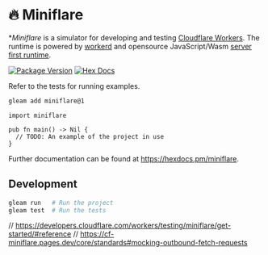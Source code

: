 # 🔥 Miniflare

**Miniflare* is a simulator for developing and testing [Cloudflare Workers](https://workers.cloudflare.com/). The runtime is powered by [workerd](https://github.com/cloudflare/workerd) and opensource JavaScript/Wasm [server first runtime](https://blog.cloudflare.com/workerd-open-source-workers-runtime/).

[![Package Version](https://img.shields.io/hexpm/v/miniflare)](https://hex.pm/packages/miniflare)
[![Hex Docs](https://img.shields.io/badge/hex-docs-ffaff3)](https://hexdocs.pm/miniflare/)

Refer to the tests for running examples.

```sh
gleam add miniflare@1
```

```gleam
import miniflare

pub fn main() -> Nil {
  // TODO: An example of the project in use
}
```

Further documentation can be found at <https://hexdocs.pm/miniflare>.

## Development

```sh
gleam run   # Run the project
gleam test  # Run the tests
```
// https://developers.cloudflare.com/workers/testing/miniflare/get-started/#reference
// https://cf-miniflare.pages.dev/core/standards#mocking-outbound-fetch-requests
